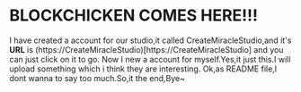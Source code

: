 # BLOCKCHICKEN COMES HERE!!!
I have created a account for our studio,it called CreateMiracleStudio,and it's **URL** is (https://CreateMiracleStudio)[https://CreateMiracleStudio] and you can just click on it to go.
Now I new a account for myself.Yes,it just this.I will upload something which i think they are interesting.
Ok,as README file,I dont wanna to say too much.So,it the end,Bye~
